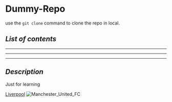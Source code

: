 # **Dummy-Repo**

use the ` git clone ` command to clone the repo in local.

## *List of contents* 
----
----
----
## *Description*
Just for learning

[Liverpool](https://explore-liverpool.com/wp-content/uploads/2025/02/LFC-.jpg)
![Manchester_United_FC](https://github.com/userattachments/assets/d56fb47e-70ad-4620-b24c-19e992d2cffa)
